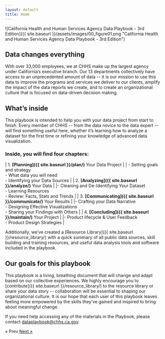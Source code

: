 ```yaml
---
layout: default
title: Home
---
```

![California Health and Human Services Agency Data Playbook - 3rd Edition]({{ site.baseurl }}/assets/images/00_figure01.png "California Health and Human Services Agency Data Playbook - 3rd Edition")
## Data changes everything

With over 33,000 employees, we at CHHS make up the largest agency under California’s executive branch. Our 13 departments collectively have access to an unprecedented amount of data -- it is our mission to use this data to improve the programs and services we deliver to our clients, amplify the impact of the data reports we create, and to create an organizational culture that is focused on data-driven decision making.  

## What’s inside

This playbook is intended to help you with your data project from start to finish. Every member of CHHS -- from the data novice to the data expert -- will find something useful here, whether it’s learning how to analyze a dataset for the first time or refining your knowledge of advanced data visualization. 

### Inside, you will find **four chapters**:

| 1. **[Planning]({{ site.baseurl }}/plan/)** Your Data Project |
| - Setting goals and strategy<br />- What data you will need<br />- Identifying your Data Sources |
| 2. **[Analyzing]({{ site.baseurl }}/analyze/)** Your Data |
|- Cleaning and De-Identifying Your Dataset<br />- Learning Resources<br />- Review: Facts, Stats and Trends |
| 3. **[Communicating]({{ site.baseurl }}/communicate/)** Your Results |
|- Crafting your Data Narrative<br />- Designing Effective Visualizations<br />- Sharing your Findings with Others |
| 4. **[Concluding]({{ site.baseurl }}/maintain/)** Your Project |
|- Product lifecycle & User Feedback<br />- Product Design Strategies |

Additionally, we’ve created a [Resource Library]({{ site.baseurl }}/resource_library/) with a quick summary of all public data sources, skill building and training resources, and useful data analysis tools and software included in the playbook. 

## Our goals for this playbook
This playbook is a living, breathing document that will change and adapt based on our collective experiences. We highly encourage you to [contribute]({{ site.baseurl }}/resource_library/) to the resource library or share your data story -- collaboration will be essential to shaping our organizational culture. It is our hope that each user of this playbook leaves feeling more empowered by the skills they’ve gained and inspired to bring about meaningful change. 


If you need help accessing any of the materials in the Playbook, please contact <dataplaybook@chhs.ca.gov>.

<!-- Pagination -->
<div class="pagination">
  <span class="pagination-item older">&laquo; Prev</span>
  <a class="pagination-item newer" href="{{ site.baseurl }}/plan">Next &raquo;</a>
</div>
